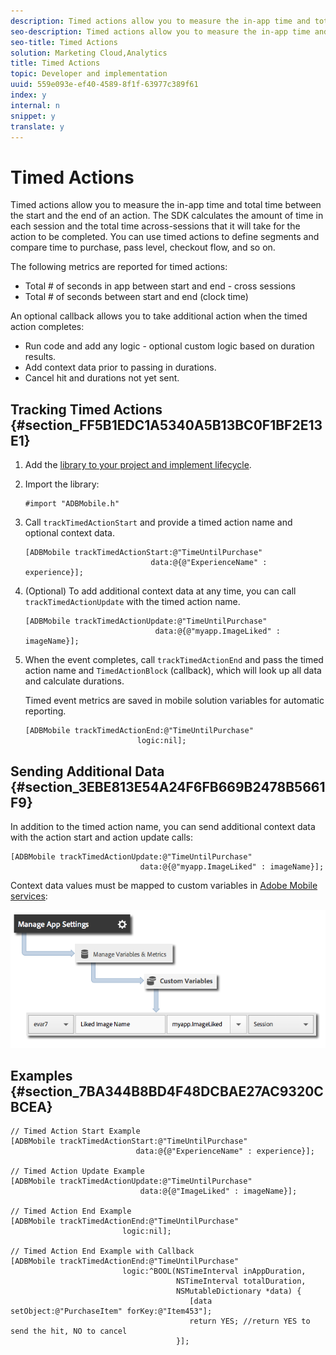 ```yaml
---
description: Timed actions allow you to measure the in-app time and total time between the start and the end of an action. The SDK calculates the amount of time in each session and the total time across-sessions that it will take for the action to be completed. You can use timed actions to define segments and compare time to purchase, pass level, checkout flow, and so on.
seo-description: Timed actions allow you to measure the in-app time and total time between the start and the end of an action. The SDK calculates the amount of time in each session and the total time across-sessions that it will take for the action to be completed. You can use timed actions to define segments and compare time to purchase, pass level, checkout flow, and so on.
seo-title: Timed Actions
solution: Marketing Cloud,Analytics
title: Timed Actions
topic: Developer and implementation
uuid: 559e093e-ef40-4589-8f1f-63977c389f61
index: y
internal: n
snippet: y
translate: y
---
```


# Timed Actions

Timed actions allow you to measure the in-app time and total time between the start and the end of an action. The SDK calculates the amount of time in each session and the total time across-sessions that it will take for the action to be completed. You can use timed actions to define segments and compare time to purchase, pass level, checkout flow, and so on.

The following metrics are reported for timed actions:

* Total # of seconds in app between start and end - cross sessions 
* Total # of seconds between start and end (clock time)

An optional callback allows you to take additional action when the timed action completes:

* Run code and add any logic - optional custom logic based on duration results. 
* Add context data prior to passing in durations. 
* Cancel hit and durations not yet sent.

## Tracking Timed Actions {#section_FF5B1EDC1A5340A5B13BC0F1BF2E13E1}

1. Add the [library to your project and implement lifecycle](../getting_started/dev_qs.md#concept_13176B6E37F547D6935E37125F457972). 
1. Import the library:

   ```
   #import "ADBMobile.h"
   ```

1. Call `trackTimedActionStart` and provide a timed action name and optional context data.

   ```
   [ADBMobile trackTimedActionStart:@"TimeUntilPurchase"  
                               data:@{@"ExperienceName" : experience}];
   ```

1. (Optional) To add additional context data at any time, you can call `trackTimedActionUpdate` with the timed action name.

   ```
   [ADBMobile trackTimedActionUpdate:@"TimeUntilPurchase"  
                                data:@{@"myapp.ImageLiked" : imageName}];
   ```

1. When the event completes, call `trackTimedActionEnd` and pass the timed action name and `TimedActionBlock` (callback), which will look up all data and calculate durations.

   Timed event metrics are saved in mobile solution variables for automatic reporting. 

   ```
   [ADBMobile trackTimedActionEnd:@"TimeUntilPurchase"  
                            logic:nil];
   ```

## Sending Additional Data {#section_3EBE813E54A24F6FB669B2478B5661F9}

In addition to the timed action name, you can send additional context data with the action start and action update calls: 

```
[ADBMobile trackTimedActionUpdate:@"TimeUntilPurchase"  
                             data:@{@"myapp.ImageLiked" : imageName}];
```

Context data values must be mapped to custom variables in [Adobe Mobile services](https://mobilemarketing.adobe.com): 

![](assets/map-variable-context-ltv.png)  

## Examples {#section_7BA344B8BD4F48DCBAE27AC9320CBCEA}

```
// Timed Action Start Example 
[ADBMobile trackTimedActionStart:@"TimeUntilPurchase"  
                            data:@{@"ExperienceName" : experience}];

// Timed Action Update Example 
[ADBMobile trackTimedActionUpdate:@"TimeUntilPurchase"  
                             data:@{@"ImageLiked" : imageName}];

// Timed Action End Example 
[ADBMobile trackTimedActionEnd:@"TimeUntilPurchase"  
                         logic:nil]; 
 
// Timed Action End Example with Callback 
[ADBMobile trackTimedActionEnd:@"TimeUntilPurchase"  
                         logic:^BOOL(NSTimeInterval inAppDuration,  
                                     NSTimeInterval totalDuration,  
                                     NSMutableDictionary *data) { 
                                        [data setObject:@"PurchaseItem" forKey:@"Item453"]; 
                                        return YES; //return YES to send the hit, NO to cancel 
                                     }];
```

